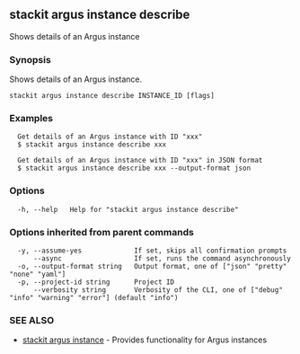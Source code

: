 ## stackit argus instance describe

Shows details of an Argus instance

### Synopsis

Shows details of an Argus instance.

```
stackit argus instance describe INSTANCE_ID [flags]
```

### Examples

```
  Get details of an Argus instance with ID "xxx"
  $ stackit argus instance describe xxx

  Get details of an Argus instance with ID "xxx" in JSON format
  $ stackit argus instance describe xxx --output-format json
```

### Options

```
  -h, --help   Help for "stackit argus instance describe"
```

### Options inherited from parent commands

```
  -y, --assume-yes             If set, skips all confirmation prompts
      --async                  If set, runs the command asynchronously
  -o, --output-format string   Output format, one of ["json" "pretty" "none" "yaml"]
  -p, --project-id string      Project ID
      --verbosity string       Verbosity of the CLI, one of ["debug" "info" "warning" "error"] (default "info")
```

### SEE ALSO

* [stackit argus instance](./stackit_argus_instance.md)	 - Provides functionality for Argus instances

